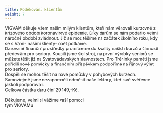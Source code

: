 ```yaml
---
title: Poděkování klientům
weight: 7
---
```

VIGVAM děkuje všem našim milým klientům, kteří nám věnovali kurzovné z krizového období koronavirové epidemie. Díky darům se nám podařilo velmi náročné období zvládnout. Již se moc těšíme na začátek školního roku, kdy se s Vámi- našimi klienty- opět potkáme.\
Darované finanční prostředky promítneme do kvality našich kurzů a činnosti především pro seniory. Koupili jsme šicí stroj, na první výrobky seniorů se můžete těšit již na Svatováclavských slavnostech. Pro Tréninky paměti jsme pořídili nové pomůcky a finančním příspěvkem podpoříme na říjnový výlet pro seniory.\
Dospělí se mohou těšit na nové pomůcky v pohybových kurzech.\
Samozřejmě jsme nezapomněli odměnit naše lektory, kteří své svěřence jakkoli podporovali.\
Celková částka daru činí 29 149,-Kč.\
\
Děkujeme, velmi si vážíme vaší pomoci\
tým VIGVAMu